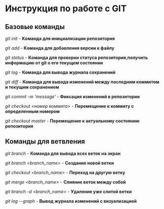 # Инструкция по работе с GIT<a id="headin"></a>

## Базовые команды 

*git init* - **Kоманда для инициализации репозитория**

*git add* - **Kоманда для добавления версии к файлу**

*git status* - **Kоманда для проверки статуса репозитория,получить информацию от git о его текущем состоянии**

*git log* - **Команда для вывода журнала сохранений**

*git diff* - **Команда для вывода изменений между последним коммитом и текущим сохранением**

*git commit -m 'message'* - **Фиксация изменений в репозитории**

*git checkout <номер коммита>* - **Перемещение к коммиту с определенным номером**

*git checkout master* - **Перемещение к актуальному состоянию репозитория**

## Команды для ветвления

*git branch* - **Команда для вывода всех веток на экран**

*git branch <branch_name>* - **Создание новой ветки**

*git checkout <branch_name>* - **Переход на другую ветку**

*git merge <branch_name>* - **Слияние веток между собой**

*git branch -d <branch_name>* - **Удаление уже слитой ветки**

*git log --graph* - **Вывод журнала изменений с визуализацией**
